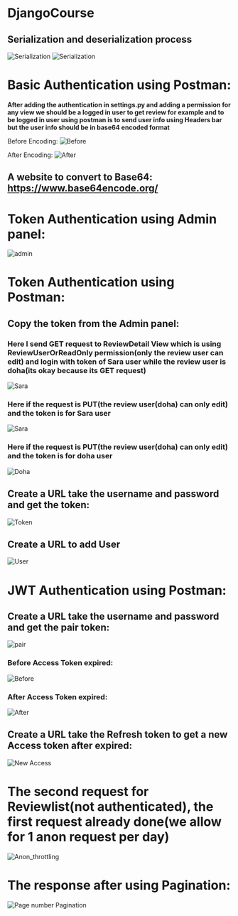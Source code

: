 # DjangoCourse

## Serialization and deserialization process
![Serialization](./public/serilaze.png)
![Serialization](./public/serialize2.png)


# Basic Authentication using Postman:
**After adding the authentication in settings.py and adding a permission for any view we should be a logged in user to get review for example
and to be logged in user using postman is to send user info using Headers bar but the user info should be in base64 encoded format**

Before Encoding:
![Before](./public/auth1.png)

After Encoding:
![After](./public/auth2.png)

## A website to convert to Base64: https://www.base64encode.org/

# Token Authentication using Admin panel: 

![admin](./public/token_auth1.png)

# Token Authentication using Postman: 
## Copy the token from the Admin panel:
### Here I send GET request to ReviewDetail View which is using ReviewUserOrReadOnly permission(only the review user can edit) and login with token of Sara user while the review user is doha(its okay because its GET request)
![Sara](./public/GET_Not.png)

###  Here if the request is PUT(the review user(doha) can only edit) and the token is for Sara user
![Sara](./public/PUT_Not.png)

###  Here if the request is PUT(the review user(doha) can only edit) and the token is for doha user
![Doha](./public/PUT.png)


## Create a URL take the username and password and get the token:
![Token](./public/gen_token.png)

## Create a URL to add User
![User](./public/register.png)


# JWT Authentication using Postman: 

## Create a URL take the username and password and get the pair token:
![pair](./public/pair_token.png)

### Before Access Token expired:
![Before](./public/access_before_5m.png)

### After Access Token expired:
![After](./public/access_after_5m.png)


## Create a URL take the Refresh  token to get a new Access token after expired:
![New Access](./public/new_access.png)

# The second request for Reviewlist(not authenticated), the first request already done(we allow for 1 anon request per day)
![Anon_throttling](./public/anon_throttling.png)

# The response after using Pagination:
![Page number Pagination](./public/pagination.png)